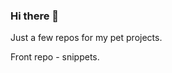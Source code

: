 ### Hi there 👋

<!-- **trankov/trankov** is a ✨ _special_ ✨ repository because its `README.md` (this file) appears on your GitHub profile. -->

Just a few repos for my pet projects.

Front repo - snippets.
